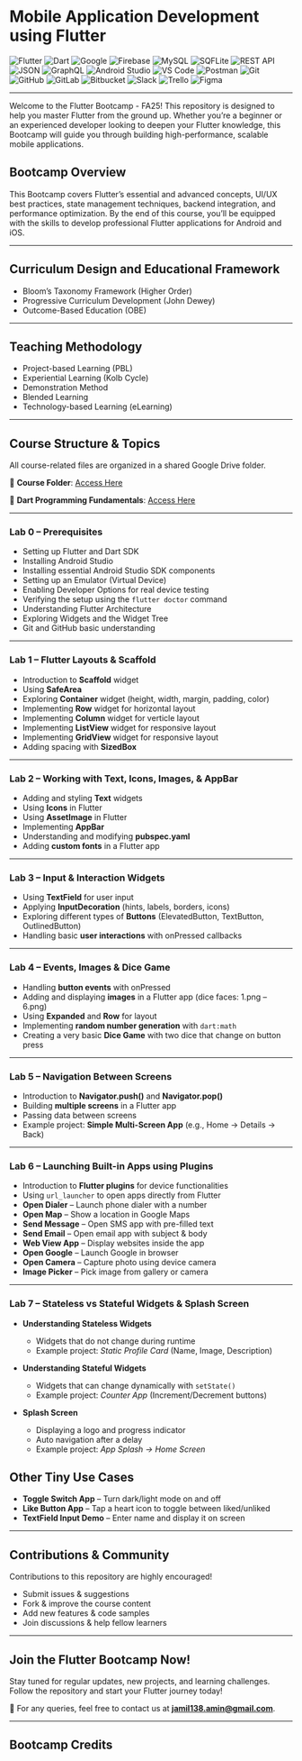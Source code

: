 # Mobile Application Development using Flutter

![Flutter](https://img.shields.io/badge/Flutter-%2302569B.svg?style=for-the-badge&logo=flutter&logoColor=white)
![Dart](https://img.shields.io/badge/Dart-%230175C2.svg?style=for-the-badge&logo=dart&logoColor=white)
![Google](https://img.shields.io/badge/Google-%234285F4.svg?style=for-the-badge&logo=google&logoColor=white)
![Firebase](https://img.shields.io/badge/Firebase-%23FFCA28.svg?style=for-the-badge&logo=firebase&logoColor=black)
![MySQL](https://img.shields.io/badge/MySQL-%2300f.svg?style=for-the-badge&logo=mysql&logoColor=white)
![SQFLite](https://img.shields.io/badge/SQFLite-%230075C2.svg?style=for-the-badge&logo=sqlite&logoColor=white)
![REST API](https://img.shields.io/badge/REST%20API-%23007ACC.svg?style=for-the-badge&logo=fastapi&logoColor=white)
![JSON](https://img.shields.io/badge/JSON-%23FF4B4B.svg?style=for-the-badge&logo=json&logoColor=white)
![GraphQL](https://img.shields.io/badge/GraphQL-E10098.svg?style=for-the-badge&logo=graphql&logoColor=white)
![Android Studio](https://img.shields.io/badge/Android%20Studio-%233DDC84.svg?style=for-the-badge&logo=android-studio&logoColor=white)
![VS Code](https://img.shields.io/badge/VS%20Code-%23007ACC.svg?style=for-the-badge&logo=visual-studio-code&logoColor=white)
![Postman](https://img.shields.io/badge/Postman-%23FF6C37.svg?style=for-the-badge&logo=postman&logoColor=white)
![Git](https://img.shields.io/badge/Git-%23F05033.svg?style=for-the-badge&logo=git&logoColor=white)
![GitHub](https://img.shields.io/badge/GitHub-%23181717.svg?style=for-the-badge&logo=github&logoColor=white)
![GitLab](https://img.shields.io/badge/GitLab-%23FC6D26.svg?style=for-the-badge&logo=gitlab&logoColor=white)
![Bitbucket](https://img.shields.io/badge/Bitbucket-%230052CC.svg?style=for-the-badge&logo=bitbucket&logoColor=white)
![Slack](https://img.shields.io/badge/Slack-4A154B.svg?style=for-the-badge&logo=slack&logoColor=white)
![Trello](https://img.shields.io/badge/Trello-%23026AA7.svg?style=for-the-badge&logo=trello&logoColor=white)
![Figma](https://img.shields.io/badge/Figma-%23F24E1E.svg?style=for-the-badge&logo=figma&logoColor=white)

---

Welcome to the Flutter Bootcamp - FA25! This repository is designed to help you master Flutter from the ground up. Whether you’re a beginner or an experienced developer looking to deepen your Flutter knowledge, this Bootcamp will guide you through building high-performance, scalable mobile applications.

## Bootcamp Overview

This Bootcamp covers Flutter’s essential and advanced concepts, UI/UX best practices, state management techniques, backend integration, and performance optimization. By the end of this course, you’ll be equipped with the skills to develop professional Flutter applications for Android and iOS.

---

## Curriculum Design and Educational Framework

- Bloom’s Taxonomy Framework (Higher Order)
- Progressive Curriculum Development (John Dewey)
- Outcome-Based Education (OBE)

---

## Teaching Methodology

- Project-based Learning (PBL)
- Experiential Learning (Kolb Cycle)
- Demonstration Method
- Blended Learning
- Technology-based Learning (eLearning)

---

## Course Structure & Topics

All course-related files are organized in a shared Google Drive folder.

📂 **Course Folder**: [Access Here](https://drive.google.com/drive/folders/1Dh_8E08ztEt1ZruDUkcmFK1vtc7gP8fU?usp=sharing)

📂 **Dart Programming Fundamentals**: [Access Here](https://github.com/Jamil226/Dart)

---

### Lab 0 – Prerequisites

- Setting up Flutter and Dart SDK
- Installing Android Studio
- Installing essential Android Studio SDK components
- Setting up an Emulator (Virtual Device)
- Enabling Developer Options for real device testing
- Verifying the setup using the `flutter doctor` command
- Understanding Flutter Architecture
- Exploring Widgets and the Widget Tree
- Git and GitHub basic understanding

---

### Lab 1 – Flutter Layouts & Scaffold

- Introduction to **Scaffold** widget
- Using **SafeArea**
- Exploring **Container** widget (height, width, margin, padding, color)
- Implementing **Row** widget for horizontal layout
- Implementing **Column** widget for verticle layout
- Implementing **ListView** widget for responsive layout
- Implementing **GridView** widget for responsive layout
- Adding spacing with **SizedBox**

---

### Lab 2 – Working with Text, Icons, Images, & AppBar

- Adding and styling **Text** widgets
- Using **Icons** in Flutter
- Using **AssetImage** in Flutter
- Implementing **AppBar**
- Understanding and modifying **pubspec.yaml**
- Adding **custom fonts** in a Flutter app

---

### Lab 3 – Input & Interaction Widgets

- Using **TextField** for user input
- Applying **InputDecoration** (hints, labels, borders, icons)
- Exploring different types of **Buttons** (ElevatedButton, TextButton, OutlinedButton)
- Handling basic **user interactions** with onPressed callbacks

---

### Lab 4 – Events, Images & Dice Game

- Handling **button events** with onPressed
- Adding and displaying **images** in a Flutter app (dice faces: 1.png – 6.png)
- Using **Expanded** and **Row** for layout
- Implementing **random number generation** with `dart:math`
- Creating a very basic **Dice Game** with two dice that change on button press

---

### Lab 5 – Navigation Between Screens

- Introduction to **Navigator.push()** and **Navigator.pop()**
- Building **multiple screens** in a Flutter app
- Passing data between screens
- Example project: **Simple Multi-Screen App** (e.g., Home → Details → Back)

---

### Lab 6 – Launching Built-in Apps using Plugins

- Introduction to **Flutter plugins** for device functionalities
- Using `url_launcher` to open apps directly from Flutter
- **Open Dialer** – Launch phone dialer with a number
- **Open Map** – Show a location in Google Maps
- **Send Message** – Open SMS app with pre-filled text
- **Send Email** – Open email app with subject & body
- **Web View App** – Display websites inside the app
- **Open Google** – Launch Google in browser
- **Open Camera** – Capture photo using device camera
- **Image Picker** – Pick image from gallery or camera

---

### Lab 7 – Stateless vs Stateful Widgets & Splash Screen

- **Understanding Stateless Widgets**

  - Widgets that do not change during runtime
  - Example project: _Static Profile Card_ (Name, Image, Description)

- **Understanding Stateful Widgets**

  - Widgets that can change dynamically with `setState()`
  - Example project: _Counter App_ (Increment/Decrement buttons)

- **Splash Screen**
  - Displaying a logo and progress indicator
  - Auto navigation after a delay
  - Example project: _App Splash → Home Screen_

## Other Tiny Use Cases

- **Toggle Switch App** – Turn dark/light mode on and off
- **Like Button App** – Tap a heart icon to toggle between liked/unliked
- **TextField Input Demo** – Enter name and display it on screen

---

## Contributions & Community

Contributions to this repository are highly encouraged!

- Submit issues & suggestions
- Fork & improve the course content
- Add new features & code samples
- Join discussions & help fellow learners

---

## Join the Flutter Bootcamp Now!

Stay tuned for regular updates, new projects, and learning challenges. Follow the repository and start your Flutter journey today!

📧 For any queries, feel free to contact us at **jamil138.amin@gmail.com**.

---

## Bootcamp Credits
